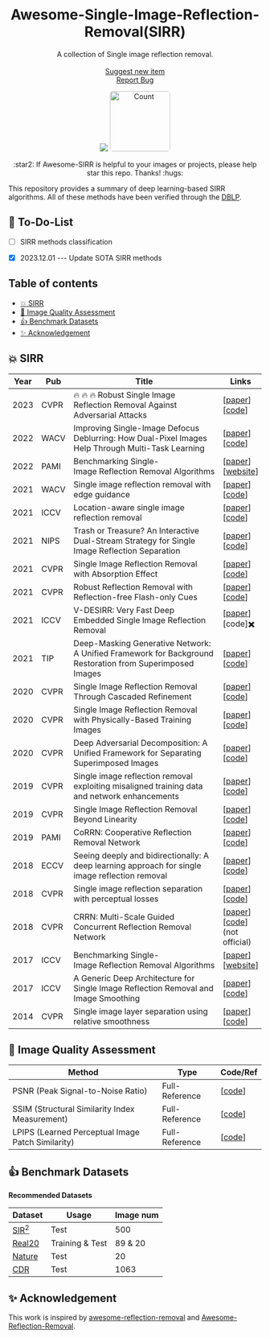 <p align="center">
  <h1 align="center">Awesome-Single-Image-Reflection-Removal(SIRR)
  </h1>
  <p align="center">A collection of Single image reflection removal.  
    <br />
    <br />
    <a href="https://github.com/Liar-zzy/Awesome-Single-Image-Reflection-Removal/issues/new">Suggest new item</a>
    <br />
    <a href="https://github.com/Liar-zzy/Awesome-Single-Image-Reflection-Removal/issues/new">Report Bug</a>
  </p>
  <p align="center">
    <a href="https://github.com/Liar-zzy/Awesome-Single-Image-Reflection-Removal">
    <img src= "https://img.shields.io/github/stars/Liar-zzy/Awesome-Single-Image-Reflection-Removal"></a>
    <img style="border-radius:5px;width:120px;" src="https://badges.toozhao.com/badges/01HGGJYNZ9DFR8JC1TPZEJJ2YQ/blue.svg" alt="Count">
</p>
</p>



<p align="center">:star2: If Awesome-SIRR is helpful to your images or projects, please help star this repo. Thanks! :hugs:</p>


This repository provides a summary of deep learning-based SIRR algorithms. All of these methods have been verified through the [DBLP](https://dblp.org/). 

## :rocket: To-Do-List

- [ ]  SIRR methods classification
- [x] 2023.12.01 --- Update SOTA SIRR methods


## Table of contents

- [:boom: SIRR](#boom-sirr)
- [:hugs: Image Quality Assessment](#hugs-image-quality-assessment)
- [:+1: Benchmark Datasets](#1-benchmark-datasets)
- [:sparkles: Acknowledgement](#sparkles-acknowledgement)

## :boom: SIRR

| **Year** | **Pub** | **Title**                                                    | **Links**                                                    |
| -------- | ------- | ------------------------------------------------------------ | ------------------------------------------------------------ |
| 2023     | CVPR    | :fire: :fire: :fire: Robust Single Image Reflection Removal Against Adversarial Attacks | [[paper](https://openaccess.thecvf.com/content/CVPR2023/html/Song_Robust_Single_Image_Reflection_Removal_Against_Adversarial_Attacks_CVPR_2023_paper.html)\]<br />\[[code](https://github.com/ZhenboSong/RobustSIRR)\] |
| 2022     | WACV    | Improving Single-Image Defocus Deblurring: How Dual-Pixel Images Help Through Multi-Task Learning | [[paper](https://arxiv.org/pdf/2108.05251.pdf)\]<br />\[[code](https://github.com/Abdullah-Abuolaim/multi-task-defocus-deblurring-dual-pixel-nimat)\] |
| 2022     | PAMI    | Benchmarking Single-Image Reflection Removal Algorithms      | [[paper](https://ieeexplore.ieee.org/document/9760117)\]<br />\[[website](https://sir2data.github.io/)\] |
| 2021     | WACV    | Single image reflection removal with edge guidance           | \[[paper](https://openaccess.thecvf.com/content/WACV2021/papers/Chang_Single_Image_Reflection_Removal_With_Edge_Guidance_Reflection_Classifier_and_WACV_2021_paper.pdf)\]<br/>\[[code](https://github.com/JennaChangY/Reflection-Removal-with-Auxiliary-Techniques)\] |
| 2021     | ICCV    | Location-aware single image reflection removal               | \[[paper](https://openaccess.thecvf.com/content/ICCV2021/papers/Dong_Location-Aware_Single_Image_Reflection_Removal_ICCV_2021_paper.pdf)\]<br />\[[code](https://github.com/zdlarr/Location-aware-SIRR)\] |
| 2021     | NIPS    | Trash or Treasure? An Interactive Dual-Stream Strategy for Single Image Reflection Separation | \[[paper](https://proceedings.neurips.cc/paper/2021/file/cf1f78fe923afe05f7597da2be7a3da8-Paper.pdf)\]<br />\[[code](https://github.com/mingcv/YTMT-Strategy)\] |
| 2021     | CVPR    | Single Image Reflection Removal with Absorption Effect       | \[[paper](https://openaccess.thecvf.com/content/CVPR2021/papers/Zheng_Single_Image_Reflection_Removal_With_Absorption_Effect_CVPR_2021_paper.pdf)\]<br />\[[code](https://github.com/q-zh/absorption)\] |
| 2021     | CVPR    | Robust Reflection Removal with Reflection-free Flash-only Cues | \[[paper](https://openaccess.thecvf.com/content/CVPR2021/papers/Lei_Robust_Reflection_Removal_With_Reflection-Free_Flash-Only_Cues_CVPR_2021_paper.pdf)\]<br />\[[code](https://github.com/ChenyangLEI/flash-reflection-removal)\] |
| 2021     | ICCV    | V-DESIRR: Very Fast Deep Embedded Single Image Reflection Removal | \[[paper](https://openaccess.thecvf.com/content/ICCV2021/papers/Prasad_V-DESIRR_Very_Fast_Deep_Embedded_Single_Image_Reflection_Removal_ICCV_2021_paper.pdf)\]<br />\[code\]✖️ |
| 2021     | TIP     | Deep-Masking Generative Network: A Unified Framework for Background Restoration from Superimposed Images | \[[paper](https://arxiv.org/pdf/2010.04324v2.pdf)\]<br />\[[code](https://github.com/funkdub/DMGN-Deep-Masking-Generative-Network-TIP2021)\] |
| 2020     | CVPR    | Single Image Reflection Removal Through Cascaded Refinement  | \[[paper](https://openaccess.thecvf.com/content_CVPR_2020/papers/Li_Single_Image_Reflection_Removal_Through_Cascaded_Refinement_CVPR_2020_paper.pdf)\]<br />\[[code](https://github.com/JHL-HUST/IBCLN)\] |
| 2020     | CVPR    | Single Image Reflection Removal with Physically-Based Training Images | \[[paper](https://openaccess.thecvf.com/content_CVPR_2020/papers/Kim_Single_Image_Reflection_Removal_With_Physically-Based_Training_Images_CVPR_2020_paper.pdf)\]<br />\[[code](https://github.com/sookim813/Reflection_removal_rendering)\] |
| 2020     | CVPR    | Deep Adversarial Decomposition: A Unified Framework for Separating Superimposed Images | \[[paper](https://openaccess.thecvf.com/content_CVPR_2020/papers/Zou_Deep_Adversarial_Decomposition_A_Unified_Framework_for_Separating_Superimposed_Images_CVPR_2020_paper.pdf)\]<br />\[[code](https://github.com/jiupinjia/Deep-adversarial-decomposition)\] |
| 2019     | CVPR    | Single image reflection removal exploiting misaligned training data and network enhancements | \[[paper](https://openaccess.thecvf.com/content_CVPR_2019/papers/Wei_Single_Image_Reflection_Removal_Exploiting_Misaligned_Training_Data_and_Network_CVPR_2019_paper.pdf)\]<br />\[[code](https://github.com/Vandermode/ERRNet)\] |
| 2019     | CVPR    | Single Image Reflection Removal Beyond Linearity             | \[[paper](http://openaccess.thecvf.com/content_CVPR_2019/papers/Wen_Single_Image_Reflection_Removal_Beyond_Linearity_CVPR_2019_paper.pdf)\]<br />\[[code](https://github.com/csqiangwen/Single-Image-Reflection-Removal-Beyond-Linearity)\] |
| 2019     | PAMI    | CoRRN: Cooperative Reflection Removal Network                | \[[paper](https://camera.pku.edu.cn/TPAMI19c.pdf)\]<br />\[[code](https://github.com/wanrenjie/CoRRN)\] |
| 2018     | ECCV    | Seeing deeply and bidirectionally: A deep learning approach for single image reflection removal | \[[paper](http://openaccess.thecvf.com/content_ECCV_2018/papers/Jie_Yang_Seeing_Deeply_and_ECCV_2018_paper.pdf)\]<br />\[[code](https://github.com/yangj1e/bdn-refremv)\] |
| 2018     | CVPR    | Single image reflection separation with perceptual losses    | \[[paper](https://openaccess.thecvf.com/content_cvpr_2018/papers/Zhang_Single_Image_Reflection_CVPR_2018_paper.pdf)\]<br />\[[code](https://github.com/ceciliavision/perceptual-reflection-removal)\] |
| 2018     | CVPR    | CRRN: Multi-Scale Guided Concurrent Reflection Removal Network | \[[paper](https://openaccess.thecvf.com/content_cvpr_2018/papers/Wan_CRRN_Multi-Scale_Guided_CVPR_2018_paper.pdf)\]<br />\[[code](https://github.com/He-jerry/CRRN)\](not official) |
| 2017     | ICCV    | Benchmarking Single-Image Reflection Removal Algorithms      | \[[paper](https://openaccess.thecvf.com/content_ICCV_2017/papers/Wan_Benchmarking_Single-Image_Reflection_ICCV_2017_paper.pdf)\]<br />\[[website](https://sir2data.github.io/)\] |
| 2017     | ICCV    | A Generic Deep Architecture for Single Image Reflection Removal and Image Smoothing | \[[paper](https://openaccess.thecvf.com/content_ICCV_2017/papers/Fan_A_Generic_Deep_ICCV_2017_paper.pdf)\]<br />\[[code](https://github.com/fqnchina/CEILNet)\] |
| 2014     | CVPR    | Single image layer separation using relative smoothness      | \[[paper](https://yu-li.github.io/paper/li_cvpr14_layer.pdf)\]<br />\[[code](https://github.com/alexch1/ImageProcessing)\] |


## :hugs: Image Quality Assessment

| Method                                            | Type           | Code/Ref                                                     |
| ------------------------------------------------- | -------------- | ------------------------------------------------------------ |
| PSNR (Peak Signal-to-Noise Ratio)                 | Full-Reference | \[[code](https://github.com/XPixelGroup/BasicSR/blob/master/basicsr/metrics/psnr_ssim.py)\] |
| SSIM (Structural Similarity Index Measurement)    | Full-Reference | \[[code](https://github.com/XPixelGroup/BasicSR/blob/master/basicsr/metrics/psnr_ssim.py)\] |
| LPIPS (Learned Perceptual Image Patch Similarity) | Full-Reference | \[[code](https://github.com/richzhang/PerceptualSimilarity)\] |

## :+1: Benchmark Datasets

**Recommended Datasets**

| Dataset                                                      | Usage           | Image num |
| ------------------------------------------------------------ | --------------- | --------- |
| [SIR<sup>2</sup>](https://drive.google.com/file/d/1A5T1c53CNac5xQ8e1awOUVYiWzUPotDn/view) | Test            | 500       |
| [Real20](https://drive.google.com/drive/folders/1NYGL3wQ2pRkwfLMcV2zxXDV8JRSoVxwA) | Training & Test | 89 & 20   |
| [Nature](https://drive.google.com/file/d/1YWkm80jWsjX6XwLTHOsa8zK3pSRalyCg/view) | Test            | 20        |
| [CDR](https://github.com/XUHUAKing/CDR-download-scripts)     | Test            | 1063      |

## :sparkles: Acknowledgement

This work is inspired by [awesome-reflection-removal](https://github.com/ChenyangLEI/awesome-reflection-removal) and [Awesome-Reflection-Removal](https://github.com/vinthony/awesome-reflection-removal).

